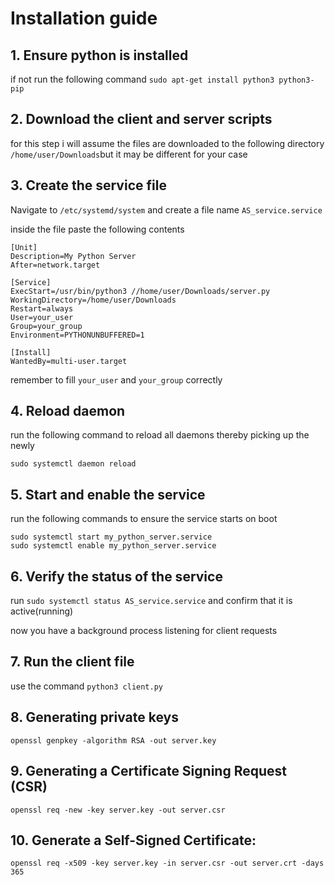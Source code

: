# Installation guide

## 1. Ensure python is installed

if not run the following command `sudo apt-get install python3 python3-pip`

## 2. Download the client and server scripts

for this step i will assume the files are downloaded to the following directory
`/home/user/Downloads`but it may be different for your case

## 3. Create the service file

Navigate to `/etc/systemd/system` and create a file name `AS_service.service`

inside the file paste the following contents

```
[Unit]
Description=My Python Server
After=network.target

[Service]
ExecStart=/usr/bin/python3 //home/user/Downloads/server.py
WorkingDirectory=/home/user/Downloads
Restart=always
User=your_user
Group=your_group
Environment=PYTHONUNBUFFERED=1

[Install]
WantedBy=multi-user.target

```

remember to fill `your_user` and `your_group` correctly

## 4. Reload daemon

run the following command to reload all daemons thereby picking up the newly 

`sudo systemctl daemon reload`

## 5. Start and enable the service

run the following commands to ensure the service starts on boot

```
sudo systemctl start my_python_server.service
sudo systemctl enable my_python_server.service
```
## 6. Verify the status of the service

run `sudo systemctl status AS_service.service` and confirm that it is active(running)

now you have a background process listening for client requests

## 7. Run the client file

use the command `python3 client.py`

## 8. Generating private keys

`openssl genpkey -algorithm RSA -out server.key`

## 9. Generating a Certificate Signing Request (CSR)

`openssl req -new -key server.key -out server.csr`

## 10. Generate a Self-Signed Certificate:

`openssl req -x509 -key server.key -in server.csr -out server.crt -days 365`